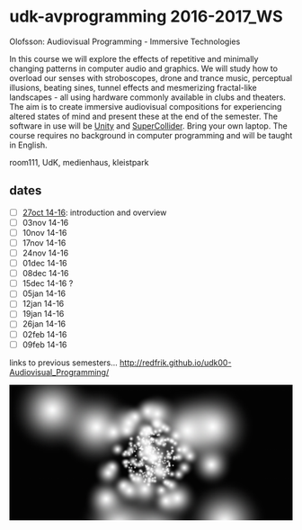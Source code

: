 udk-avprogramming 2016-2017_WS
=========================

Olofsson: Audiovisual Programming - Immersive Technologies

In this course we will explore the effects of repetitive and minimally changing patterns in computer audio and graphics. We will study how to overload our senses with stroboscopes, drone and trance music, perceptual illusions, beating sines, tunnel effects and mesmerizing fractal-like landscapes - all using hardware commonly available in clubs and theaters. The aim is to create immersive audiovisual compositions for experiencing altered states of mind and present these at the end of the semester. The software in use will be [Unity](http://unity3d.com) and [SuperCollider](http://supercollider.github.io). Bring your own laptop.
The course requires no background in computer programming and will be taught in English.

room111, UdK, medienhaus, kleistpark

dates
-----

- [ ] [27oct 14-16](https://github.com/redFrik/udk16-Immersive_Technologies/tree/master/udk161027): introduction and overview
- [ ] 03nov 14-16
- [ ] 10nov 14-16
- [ ] 17nov 14-16
- [ ] 24nov 14-16
- [ ] 01dec 14-16
- [ ] 08dec 14-16
- [ ] 15dec 14-16 ?
- [ ] 05jan 14-16
- [ ] 12jan 14-16
- [ ] 19jan 14-16
- [ ] 26jan 14-16
- [ ] 02feb 14-16
- [ ] 09feb 14-16

links to previous semesters... <http://redfrik.github.io/udk00-Audiovisual_Programming/>

![Immersive_Technologies](Immersive_Technologies.png?raw=true "Immersive_Technologies")
